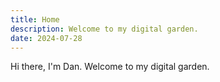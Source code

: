 ```yaml
---
title: Home
description: Welcome to my digital garden.
date: 2024-07-28
---
```


Hi there, I'm Dan. Welcome to my digital garden.
